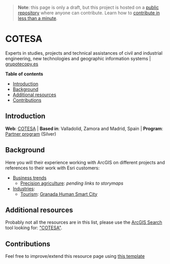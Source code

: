 > **Note**: this page is only a draft, but this project is hosted on a [public repository](https://github.com/hhkaos/awesome-arcgis) where anyone can contribute. Learn how to [contribute in less than a minute](https://github.com/hhkaos/awesome-arcgis/blob/master/CONTRIBUTING.md#contributions).

# COTESA

Experts in studies, projects and technical assistances of civil and industrial engineering, new technologies and geographic information systems | [grupotecopy.es](https://www.grupotecopy.es/es/nosotros/organizacion/cotesa)

<!-- START doctoc generated TOC please keep comment here to allow auto update -->
<!-- DON'T EDIT THIS SECTION, INSTEAD RE-RUN doctoc TO UPDATE -->
**Table of contents**

- [Introduction](#introduction)
- [Background](#background)
- [Additional resources](#additional-resources)
- [Contributions](#contributions)

<!-- END doctoc generated TOC please keep comment here to allow auto update -->

## Introduction

**Web**: [COTESA](http://partners.esri.com/PartnerDetail?id=a2T70000000TNMyEAO) | **Based in**: Valladolid, Zamora and Madrid, Spain | **Program**: [Partner program](../../programs/partner-program/README.md) (Silver)

## Background

Here you will their experience working with ArcGIS on different projects and references to their work with Esri customers:

* [Business trends](../../../business-trends/README.md)
    * [Precision agriculture](../../../industries/natural-resources/agriculture/precision-agriculture/README.md): *pending links to storymaps*
* [Industries](../../../industries/README.md):
    * [Tourism](../../../industries/tourism/README.md): [Granada Human Smart City](http://www.esri.es/caso-de-exito/granada-human-smartcity/)

## Additional resources

Probably not all the resources are in this list, please use the [ArcGIS Search](https://esri-es.github.io/arcgis-search/) tool looking for: ["COTESA"](https://esri-es.github.io/arcgis-search/?search="COTESA"&utm_campaign=awesome-list&utm_source=awesome-list&utm_medium=page).

## Contributions

Feel free to improve/extend this resource page using [this template](../../../../PARTNER_PAGE_TEMPLATE.md)
